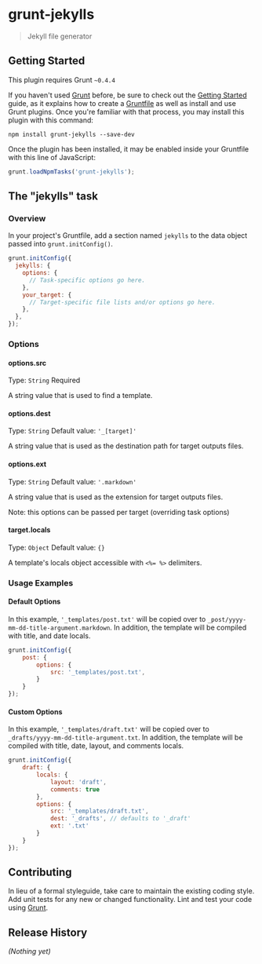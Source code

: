 # grunt-jekylls

> Jekyll file generator

## Getting Started
This plugin requires Grunt `~0.4.4`

If you haven't used [Grunt](http://gruntjs.com/) before, be sure to check out the [Getting Started](http://gruntjs.com/getting-started) guide, as it explains how to create a [Gruntfile](http://gruntjs.com/sample-gruntfile) as well as install and use Grunt plugins. Once you're familiar with that process, you may install this plugin with this command:

```shell
npm install grunt-jekylls --save-dev
```

Once the plugin has been installed, it may be enabled inside your Gruntfile with this line of JavaScript:

```js
grunt.loadNpmTasks('grunt-jekylls');
```

## The "jekylls" task

### Overview
In your project's Gruntfile, add a section named `jekylls` to the data object passed into `grunt.initConfig()`.

```js
grunt.initConfig({
  jekylls: {
    options: {
      // Task-specific options go here.
    },
    your_target: {
      // Target-specific file lists and/or options go here.
    },
  },
});
```

### Options

#### options.src
Type: `String`
Required

A string value that is used to find a template.

#### options.dest
Type: `String`
Default value: `'_[target]'`

A string value that is used as the destination path for target outputs files.

#### options.ext
Type: `String`
Default value: `'.markdown'`

A string value that is used as the extension for target outputs files.

Note: this options can be passed per target (overriding task options)

#### target.locals
Type: `Object`
Default value: `{}`

A template's locals object accessible with ````<%= %>```` delimiters.

### Usage Examples

#### Default Options
In this example, ````'_templates/post.txt'```` will be copied over to ````_post/yyyy-mm-dd-title-argument.markdown````. In addition, the template will be compiled with title, and date locals.
```js
grunt.initConfig({
	post: {
		options: {
			src: '_templates/post.txt',
		}
	}
});
```

#### Custom Options
In this example, ````'_templates/draft.txt'```` will be copied over to ````_drafts/yyyy-mm-dd-title-argument.txt````. In addition, 
the template will be compiled with title, date, layout, and comments locals.
```js
grunt.initConfig({
	draft: {
		locals: {
			layout: 'draft',
			comments: true
		},
		options: {
			src: '_templates/draft.txt',
			dest: '_drafts', // defaults to '_draft'
			ext: '.txt'
		}
	}
});
```

## Contributing
In lieu of a formal styleguide, take care to maintain the existing coding style. Add unit tests for any new or changed functionality. Lint and test your code using [Grunt](http://gruntjs.com/).

## Release History
_(Nothing yet)_
